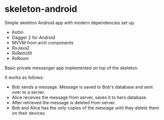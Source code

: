 # skeleton-android
Simple skeleton Android app with modern dependencies set up.
- Kotlin
- Dagger 2 for Android
- MVVM from arch components
- RxJava2
- RxRetrofit
- RxRoom

Basic private messanger app implemented on top of the skeleton.

It works as follows:
- Bob sends a message. Message is saved to Bob's database and sent over to a server.
- Alice receives the message from server, saves it to hers database.
- After retrieved the message is deleted from server.
- Bob and Alice has the only copies of the message until they delete them on their devices.
